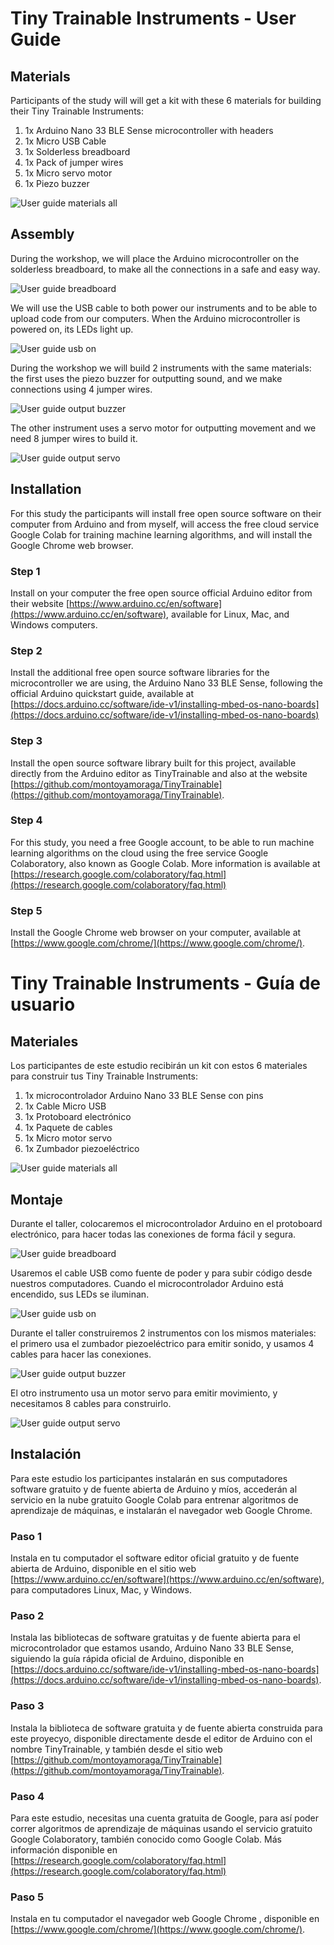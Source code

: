 # Tiny Trainable Instruments - User Guide

## Materials

Participants of the study will will get a kit with these 6 materials for building their Tiny Trainable Instruments:

1. 1x Arduino Nano 33 BLE Sense microcontroller with headers
2. 1x Micro USB Cable
3. 1x Solderless breadboard
4. 1x Pack of jumper wires
5. 1x Micro servo motor
6. 1x Piezo buzzer

![User guide materials all](../certification/images/user-guide-materials-all.jpg "User guide materials all")

## Assembly

During the workshop, we will place the Arduino microcontroller on the solderless breadboard, to make all the connections in a safe and easy way.

![User guide breadboard](../certification/images/user-guide-breadboard.jpg "User guide breadboard")

We will use the USB cable to both power our instruments and to be able to upload code from our computers. When the Arduino microcontroller is powered on, its LEDs light up.

![User guide usb on](../certification/images/user-guide-usb-on.jpg "User guide usb on")

During the workshop we will build 2 instruments with the same materials: the first uses the piezo buzzer for outputting sound, and we make connections using 4 jumper wires.

![User guide output buzzer](../certification/images/user-guide-output-buzzer.jpg "User guide output buzzer")

The other instrument uses a servo motor for outputting movement and we need 8 jumper wires to build it.

![User guide output servo](../certification/images/user-guide-output-servo.jpg "User guide output servo")

## Installation

For this study the participants will install free open source software on their computer from Arduino and from myself, will access the free cloud service Google Colab for training machine learning algorithms, and will install the Google Chrome web browser.

### Step 1

Install on your computer the free open source official Arduino editor from their website [https://www.arduino.cc/en/software](https://www.arduino.cc/en/software), available for Linux, Mac, and Windows computers.

### Step 2

Install the additional free open source software libraries for the microcontroller we are using, the Arduino Nano 33 BLE Sense, following the official Arduino quickstart guide, available at [https://docs.arduino.cc/software/ide-v1/installing-mbed-os-nano-boards](https://docs.arduino.cc/software/ide-v1/installing-mbed-os-nano-boards) 

### Step 3

Install the open source software library built for this project, available directly from the Arduino editor as TinyTrainable and also at the website [https://github.com/montoyamoraga/TinyTrainable](https://github.com/montoyamoraga/TinyTrainable).

### Step 4

For this study, you need a free Google account, to be able to run machine learning algorithms on the cloud using the free service Google Colaboratory, also known as Google Colab. More information is available at [https://research.google.com/colaboratory/faq.html](https://research.google.com/colaboratory/faq.html)

### Step 5

Install the Google Chrome web browser on your computer, available at [https://www.google.com/chrome/](https://www.google.com/chrome/).

# Tiny Trainable Instruments - Guía de usuario

## Materiales

Los participantes de este estudio recibirán un kit con estos 6 materiales para construir tus Tiny Trainable Instruments:

1. 1x microcontrolador Arduino Nano 33 BLE Sense con pins
2. 1x Cable Micro USB
3. 1x Protoboard electrónico
4. 1x Paquete de cables
5. 1x Micro motor servo
6. 1x Zumbador piezoeléctrico

![User guide materials all](../certification/images/user-guide-materials-all.jpg "User guide materials all")

## Montaje

Durante el taller, colocaremos el microcontrolador Arduino en el protoboard electrónico, para hacer todas las conexiones de forma fácil y segura.

![User guide breadboard](../certification/images/user-guide-breadboard.jpg "User guide breadboard")

Usaremos el cable USB como fuente de poder y para subir código desde nuestros computadores. Cuando el microcontrolador Arduino está encendido, sus LEDs se iluminan.

![User guide usb on](../certification/images/user-guide-usb-on.jpg "User guide usb on")

Durante el taller construiremos 2 instrumentos con los mismos materiales: el primero usa el zumbador piezoeléctrico para emitir sonido, y usamos 4 cables para hacer las conexiones.

![User guide output buzzer](../certification/images/user-guide-output-buzzer.jpg "User guide output buzzer")

El otro instrumento usa un motor servo para emitir movimiento, y necesitamos 8 cables para construirlo.

![User guide output servo](../certification/images/user-guide-output-servo.jpg "User guide output servo")

## Instalación

Para este estudio los participantes instalarán en sus computadores software gratuito y de fuente abierta de Arduino y míos, accederán al servicio en la nube gratuito Google Colab para entrenar algoritmos de aprendizaje de máquinas, e instalarán el navegador web Google Chrome.

### Paso 1

Instala en tu computador el software editor oficial gratuito y de fuente abierta de Arduino, disponible en el sitio web  [https://www.arduino.cc/en/software](https://www.arduino.cc/en/software), para computadores Linux, Mac, y Windows.

### Paso 2

Instala las bibliotecas de software gratuitas y de fuente abierta para el microcontrolador que estamos usando, Arduino Nano 33 BLE Sense, siguiendo la guía rápida oficial de Arduino, disponible en [https://docs.arduino.cc/software/ide-v1/installing-mbed-os-nano-boards](https://docs.arduino.cc/software/ide-v1/installing-mbed-os-nano-boards).

### Paso 3

Instala la biblioteca de software gratuita y de fuente abierta construida para este proyecyo, disponible directamente desde el editor de Arduino con el nombre TinyTrainable, y también desde el sitio web [https://github.com/montoyamoraga/TinyTrainable](https://github.com/montoyamoraga/TinyTrainable).

### Paso 4

Para este estudio, necesitas una cuenta gratuita de Google, para así poder correr algoritmos de aprendizaje de máquinas usando el servicio gratuito Google Colaboratory, también conocido como Google Colab. Más información disponible en [https://research.google.com/colaboratory/faq.html](https://research.google.com/colaboratory/faq.html)

### Paso 5

Instala en tu computador el navegador web Google Chrome , disponible en [https://www.google.com/chrome/](https://www.google.com/chrome/).
